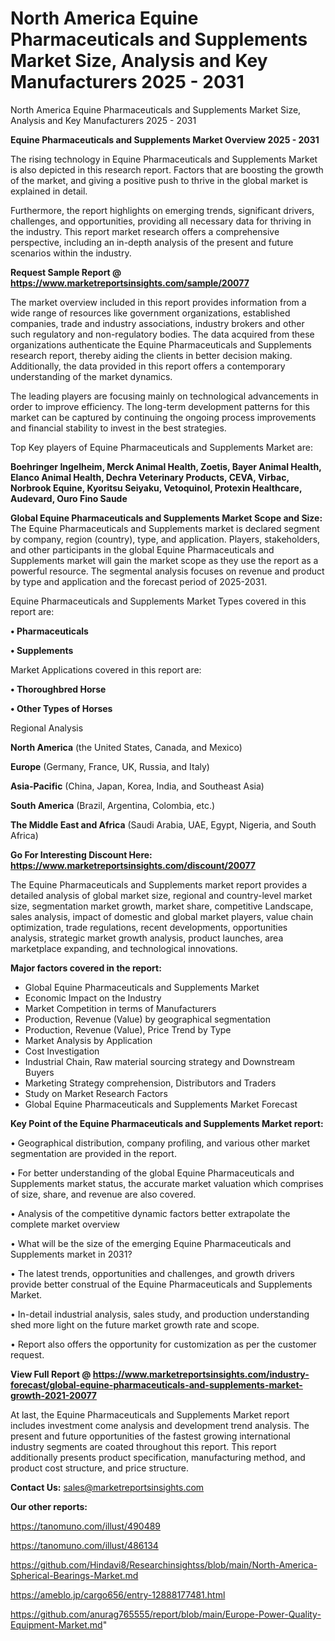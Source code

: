 # North America Equine Pharmaceuticals and Supplements Market Size, Analysis and Key Manufacturers 2025 - 2031
North America Equine Pharmaceuticals and Supplements Market Size, Analysis and Key Manufacturers 2025 - 2031

<Strong> Equine Pharmaceuticals and Supplements Market Overview 2025 - 2031</strong>

The rising technology in Equine Pharmaceuticals and Supplements Market is also depicted in this research report. Factors that are boosting the growth of the market, and giving a positive push to thrive in the global market is explained in detail.

Furthermore, the report highlights on emerging trends, significant drivers, challenges, and opportunities, providing all necessary data for thriving in the industry. This report market research offers a comprehensive perspective, including an in-depth analysis of the present and future scenarios within the industry.

<strong>Request Sample Report @ <a href=https://www.marketreportsinsights.com/sample/20077>https://www.marketreportsinsights.com/sample/20077</a></strong>

The market overview included in this report provides information from a wide range of resources like government organizations, established companies, trade and industry associations, industry brokers and other such regulatory and non-regulatory bodies. The data acquired from these organizations authenticate the Equine Pharmaceuticals and Supplements research report, thereby aiding the clients in better decision making. Additionally, the data provided in this report offers a contemporary understanding of the market dynamics.

The leading players are focusing mainly on technological advancements in order to improve efficiency. The long-term development patterns for this market can be captured by continuing the ongoing process improvements and financial stability to invest in the best strategies.

Top Key players of Equine Pharmaceuticals and Supplements Market are:

<strong>Boehringer Ingelheim, Merck Animal Health, Zoetis, Bayer Animal Health, Elanco Animal Health, Dechra Veterinary Products, CEVA, Virbac, Norbrook Equine, Kyoritsu Seiyaku, Vetoquinol, Protexin Healthcare, Audevard, Ouro Fino Saude</strong>

<strong><b>Global Equine Pharmaceuticals and Supplements Market Scope and Size:</b></strong>
The Equine Pharmaceuticals and Supplements market is declared segment by company, region (country), type, and application. Players, stakeholders, and other participants in the global Equine Pharmaceuticals and Supplements market will gain the market scope as they use the report as a powerful resource. The segmental analysis focuses on revenue and product by type and application and the forecast period of 2025-2031.

Equine Pharmaceuticals and Supplements Market Types covered in this report are:

<strong>• Pharmaceuticals

• Supplements</strong>

Market Applications covered in this report are:

<strong>• Thoroughbred Horse

• Other Types of Horses</strong> 

Regional Analysis

<strong>North America</strong> (the United States, Canada, and Mexico)

<strong>Europe</strong> (Germany, France, UK, Russia, and Italy)

<strong>Asia-Pacific</strong> (China, Japan, Korea, India, and Southeast Asia)

<strong>South America</strong> (Brazil, Argentina, Colombia, etc.)

<strong>The Middle East and Africa</strong> (Saudi Arabia, UAE, Egypt, Nigeria, and South Africa)

<strong>Go For Interesting Discount Here: <a href=https://www.marketreportsinsights.com/discount/20077>https://www.marketreportsinsights.com/discount/20077</a></strong>

The Equine Pharmaceuticals and Supplements market report provides a detailed analysis of global market size, regional and country-level market size, segmentation market growth, market share, competitive Landscape, sales analysis, impact of domestic and global market players, value chain optimization, trade regulations, recent developments, opportunities analysis, strategic market growth analysis, product launches, area marketplace expanding, and technological innovations.

<strong><b>Major factors covered in the report:</b></strong>
<ul>
  <li>Global Equine Pharmaceuticals and Supplements Market </li>
  <li>Economic Impact on the Industry</li>
  <li>Market Competition in terms of Manufacturers</li>
  <li>Production, Revenue (Value) by geographical segmentation</li>
  <li>Production, Revenue (Value), Price Trend by Type</li>
  <li>Market Analysis by Application</li>
  <li>Cost Investigation</li>
  <li>Industrial Chain, Raw material sourcing strategy and Downstream Buyers</li>
  <li>Marketing Strategy comprehension, Distributors and Traders</li>
  <li>Study on Market Research Factors</li>
  <li>Global Equine Pharmaceuticals and Supplements Market Forecast</li>
</ul>

<strong><b>Key Point of the Equine Pharmaceuticals and Supplements Market report:</b></strong>

• Geographical distribution, company profiling, and various other market segmentation are provided in the report.

• For better understanding of the global Equine Pharmaceuticals and Supplements market status, the accurate market valuation which comprises of size, share, and revenue are also covered.

• Analysis of the competitive dynamic factors better extrapolate the complete market overview

• What will be the size of the emerging Equine Pharmaceuticals and Supplements market in 2031?

• The latest trends, opportunities and challenges, and growth drivers provide better construal of the Equine Pharmaceuticals and Supplements Market.

• In-detail industrial analysis, sales study, and production understanding shed more light on the future market growth rate and scope.

• Report also offers the opportunity for customization as per the customer request.

<strong><b>View Full Report @ <a href=https://www.marketreportsinsights.com/industry-forecast/global-equine-pharmaceuticals-and-supplements-market-growth-2021-20077>https://www.marketreportsinsights.com/industry-forecast/global-equine-pharmaceuticals-and-supplements-market-growth-2021-20077</a></b></strong>


At last, the Equine Pharmaceuticals and Supplements Market report includes investment come analysis and development trend analysis. The present and future opportunities of the fastest growing international industry segments are coated throughout this report. This report additionally presents product specification, manufacturing method, and product cost structure, and price structure.

<strong>Contact Us:</strong>
sales@marketreportsinsights.com

<strong>Our other reports:</strong>

<a href=https://tanomuno.com/illust/490489>https://tanomuno.com/illust/490489</a>

<a href=https://tanomuno.com/illust/486134>https://tanomuno.com/illust/486134</a>

<a href=https://github.com/Hindavi8/Researchinsightss/blob/main/North-America-Spherical-Bearings-Market.md>https://github.com/Hindavi8/Researchinsightss/blob/main/North-America-Spherical-Bearings-Market.md</a>

<a href=https://ameblo.jp/cargo656/entry-12888177481.html>https://ameblo.jp/cargo656/entry-12888177481.html</a>

<a href=https://github.com/anurag765555/report/blob/main/Europe-Power-Quality-Equipment-Market.md>https://github.com/anurag765555/report/blob/main/Europe-Power-Quality-Equipment-Market.md</a>"
